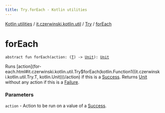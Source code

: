 ```yaml
---
title: Try.forEach - Kotlin utilities
---
```


[Kotlin utilities](../../index.html) / [it.czerwinski.kotlin.util](../index.html) / [Try](index.html) / [forEach](./for-each.html)

# forEach

`abstract fun forEach(action: (`[`T`](index.html#T)`) -> `[`Unit`](https://kotlinlang.org/api/latest/jvm/stdlib/kotlin/-unit/index.html)`): `[`Unit`](https://kotlinlang.org/api/latest/jvm/stdlib/kotlin/-unit/index.html)

Runs [action](for-each.html#it.czerwinski.kotlin.util.Try$forEach(kotlin.Function1((it.czerwinski.kotlin.util.Try.T, kotlin.Unit)))/action) if this is a [Success](../-success/index.html). Returns [Unit](https://kotlinlang.org/api/latest/jvm/stdlib/kotlin/-unit/index.html) without any action if this is a [Failure](../-failure/index.html).

### Parameters

`action` - Action to be run on a value of a [Success](../-success/index.html).